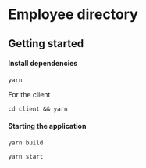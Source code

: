 # Employee directory

## Getting started
#### Install dependencies
```
yarn
```
For the client
```
cd client && yarn
```

#### Starting the application
```
yarn build
```

```
yarn start
```

